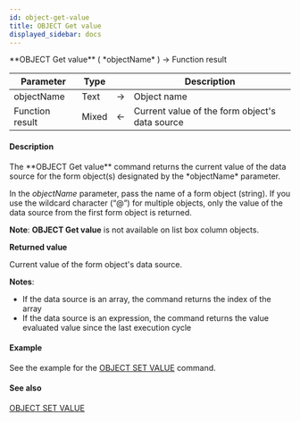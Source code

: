 ```yaml
---
id: object-get-value
title: OBJECT Get value
displayed_sidebar: docs
---
```


<!--REF #_command_.OBJECT Get value.Syntax-->**OBJECT Get value** ( *objectName* ) -> Function result<!-- END REF-->
<!--REF #_command_.OBJECT Get value.Params-->
| Parameter | Type |  | Description |
| --- | --- | --- | --- |
| objectName | Text | -> | Object name |
| Function result | Mixed | <- | Current value of the form object's data source |

<!-- END REF-->

#### Description 

<!--REF #_command_.OBJECT Get value.Summary-->The **OBJECT Get value** command returns the current value of the data source for the form object(s) designated by the *objectName* parameter.<!-- END REF-->

In the *objectName* parameter, pass the name of a form object (string). If you use the wildcard character (“@”) for multiple objects, only the value of the data source from the first form object is returned.

**Note**: **OBJECT Get value** is not available on list box column objects.

**Returned value**

Current value of the form object's data source. 

**Notes**:

* If the data source is an array, the command returns the index of the array
* If the data source is an expression, the command returns the value evaluated value since the last execution cycle

#### Example 

See the example for the [OBJECT SET VALUE](object-set-value.md) command. 

#### See also 
[OBJECT SET VALUE](object-set-value.md)  